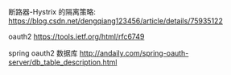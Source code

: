断路器-Hystrix 的隔离策略:
https://blog.csdn.net/dengqiang123456/article/details/75935122

oauth2
https://tools.ietf.org/html/rfc6749

spring oauth2 数据库
http://andaily.com/spring-oauth-server/db_table_description.html